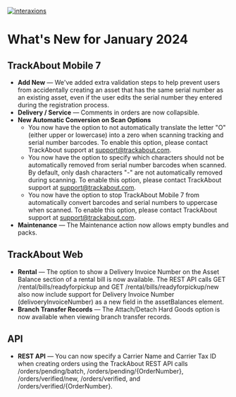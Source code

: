 [![interaxions](https://supportkb.trackabout.com/Content/Resources/Images/IAX%202024%20graphic.png)](https://datacor.swoogo.com/interaxions24/begin)

# What's New for January 2024

## TrackAbout Mobile 7
* **Add New** — We've added extra validation steps to help prevent users from accidentally creating an asset that has the same serial number as an existing asset, even if the user edits the serial number they entered during the registration process.
* **Delivery / Service** — Comments in orders are now collapsible.
* **New Automatic Conversion on Scan Options**
	* You now have the option to not automatically translate the letter "O" (either upper or lowercase) into a zero when scanning tracking and serial number barcodes. To enable this option, please contact TrackAbout support at support@trackabout.com.
	* You now have the option to specify which characters should not be automatically removed from serial number barcodes when scanned. By default, only dash characters "-" are not automatically removed during scanning. To enable this option, please contact TrackAbout support at support@trackabout.com.
	* You now have the option to stop TrackAbout Mobile 7 from automatically convert barcodes and serial numbers to uppercase when scanned. To enable this option, please contact TrackAbout support at support@trackabout.com.
* **Maintenance** — The Maintenance action now allows empty bundles and packs.

## TrackAbout Web
* **Rental** — The option to show a Delivery Invoice Number on the Asset Balance section of a rental bill is now available. 
The REST API calls GET /rental/bills/readyforpickup and GET /rental/bills/readyforpickup/new also now include support for Delivery Invoice Number (delivoeryInvoiceNumber) as a new field in the assetBalances element.
* **Branch Transfer Records** — The Attach/Detach Hard Goods option is now available when viewing branch transfer records.

## API
* **REST API** — You can now specify a Carrier Name and Carrier Tax ID when creating orders using the TrackAbout REST API calls /orders/pending/batch, /orders/pending/{OrderNumber}, /orders/verified/new, /orders/verified, and /orders/verified/{OrderNumber}.
